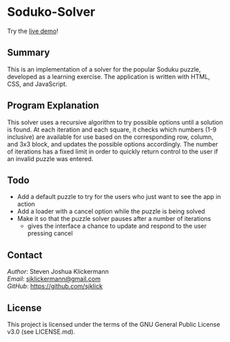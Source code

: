 Soduko-Solver
=============

Try the [live demo](https://sjklick.github.io/Sudoku-Solver/)!

Summary
-------

This is an implementation of a solver for the popular Soduku puzzle,
developed as a learning exercise. The application is written with HTML,
CSS, and JavaScript.

Program Explanation
-------------------

This solver uses a recursive algorithm to try possible options until a solution
is found. At each iteration and each square, it checks which numbers (1-9 inclusive)
are available for use based on the corresponding row, column, and 3x3 block, and
updates the possible options accordingly. The number of iterations has a fixed limit
in order to quickly return control to the user if an invalid puzzle was entered.

Todo
----
- Add a default puzzle to try for the users who just want to see the app in action
- Add a loader with a cancel option while the puzzle is being solved
- Make it so that the puzzle solver pauses after a number of iterations
  - gives the interface a chance to update and respond to the user pressing cancel

Contact
-------

*Author*: Steven Joshua Klickermann\
*Email*: sjklickermann@gmail.com\
*GitHub*: https://github.com/sjklick

License
-------

This project is licensed under the terms of the GNU General Public
License v3.0 (see LICENSE.md).
